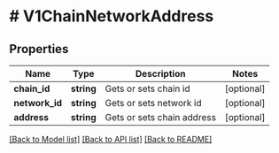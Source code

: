 # # V1ChainNetworkAddress

## Properties

Name | Type | Description | Notes
------------ | ------------- | ------------- | -------------
**chain_id** | **string** | Gets or sets chain id | [optional]
**network_id** | **string** | Gets or sets network id | [optional]
**address** | **string** | Gets or sets chain address | [optional]

[[Back to Model list]](../../README.md#models) [[Back to API list]](../../README.md#endpoints) [[Back to README]](../../README.md)
